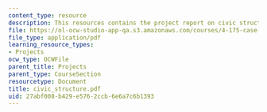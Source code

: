 ```yaml
---
content_type: resource
description: This resources contains the project report on civic structure in isfahan.
file: https://ol-ocw-studio-app-qa.s3.amazonaws.com/courses/4-175-case-studies-in-city-form-fall-2005/27abf008b429e5762ccb6e6a7c6b1393_civic_structure.pdf
file_type: application/pdf
learning_resource_types:
- Projects
ocw_type: OCWFile
parent_title: Projects
parent_type: CourseSection
resourcetype: Document
title: civic_structure.pdf
uid: 27abf008-b429-e576-2ccb-6e6a7c6b1393
---
```

